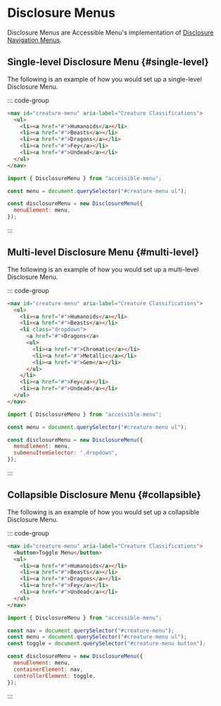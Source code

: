 # Disclosure Menus

Disclosure Menus are Accessible Menu's implementation of [Disclosure Navigation Menus](https://www.w3.org/WAI/ARIA/apg/patterns/disclosure/examples/disclosure-navigation/).

## Single-level Disclosure Menu {#single-level}

The following is an example of how you would set up a single-level Disclosure Menu.

::: code-group

```html
<nav id="creature-menu" aria-label="Creature Classifications">
  <ul>
    <li><a href="#">Humanoids</a></li>
    <li><a href="#">Beasts</a></li>
    <li><a href="#">Dragons</a></li>
    <li><a href="#">Fey</a></li>
    <li><a href="#">Undead</a></li>
  </ul>
</nav>

```

```js
import { DisclosureMenu } from "accessible-menu";

const menu = document.querySelector("#creature-menu ul");

const disclosureMenu = new DisclosureMenu({
  menuElement: menu,
});
```

:::

## Multi-level Disclosure Menu {#multi-level}

The following is an example of how you would set up a multi-level Disclosure Menu.

::: code-group

```html
<nav id="creature-menu" aria-label="Creature Classifications">
  <ul>
    <li><a href="#">Humanoids</a></li>
    <li><a href="#">Beasts</a></li>
    <li class="dropdown">
      <a href="#">Dragons</a>
      <ul>
        <li><a href="#">Chromatic</a></li>
        <li><a href="#">Metallic</a></li>
        <li><a href="#">Gem</a></li>
      </ul>
    </li>
    <li><a href="#">Fey</a></li>
    <li><a href="#">Undead</a></li>
  </ul>
</nav>
```

```js
import { DisclosureMenu } from "accessible-menu";

const menu = document.querySelector("#creature-menu ul");

const disclosureMenu = new DisclosureMenu({
  menuElement: menu,
  submenuItemSelector: ".dropdown",
});
```

:::

## Collapsible Disclosure Menu {#collapsible}

The following is an example of how you would set up a collapsible Disclosure Menu.

::: code-group

```html
<nav id="creature-menu" aria-label="Creature Classifications">
  <button>Toggle Menu</button>
  <ul>
    <li><a href="#">Humanoids</a></li>
    <li><a href="#">Beasts</a></li>
    <li><a href="#">Dragons</a></li>
    <li><a href="#">Fey</a></li>
    <li><a href="#">Undead</a></li>
  </ul>
</nav>
```

```js
import { DisclosureMenu } from "accessible-menu";

const nav = document.querySelector("#creature-menu");
const menu = document.querySelector("#creature-menu ul");
const toggle = document.querySelector("#creature-menu button");

const disclosureMenu = new DisclosureMenu({
  menuElement: menu,
  containerElement: nav,
  controllerElement: toggle,
});
```

:::
